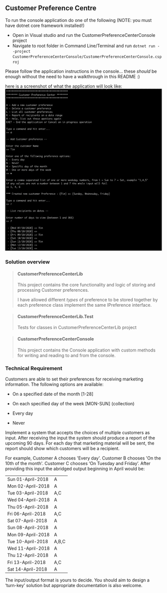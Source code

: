Customer Preference Centre
-

To run the console application do one of the following (NOTE: you must have dotnet core framework installed!)
- Open in Visual studio and run the CustomerPreferenceCenterConsole project
- Navigate to root folder in Command Line/Terminal and run `dotnet run --project CustomerPreferenceCenterConsole/CustomerPreferenceCenterConsole.csproj`

Please follow the application instructions in the console... these _should_ be enough without the need to have a walkthrough in this README :)

here is a screenshot of what the application will look like:
<img src="/CustomerPreferenceCenter_Screenshot.png" alt="Screenshot"/>

### Solution overview
> #### CustomerPreferenceCenterLib
> This project contains the core functionality and logic of storing and processing Customer preferences.
> 
> I have allowed different _types_ of preference to be stored together by each preference class implement the same IPreference interface.

> #### CustomerPreferenceCenterLib.Test
> Tests for classes in CustomerPreferenceCenterLib project 

> ####  CustomerPreferenceCenterConsole
> This project contains the Console application with custom methods for writing and reading to and from the console.

### Technical Requirement

Customers are able to set their preferences for receiving marketing information. The following options are available:

- On a specified date of the month [1-28]

- On each specified day of the week [MON-SUN] (collection)

- Every day

- Never

  

Implement a system that accepts the choices of multiple customers as input. After receiving the input the system should produce a report of the upcoming 90 days. For each day that marketing material will be sent, the report should show which customers will be a recipient.

  

For example, Customer A chooses 'Every day'. Customer B chooses 'On the 10th of the month'. Customer C chooses ‘On Tuesday and Friday’. After providing this input the abridged output beginning in April would be:

|||
-|:-
|Sun 01-April-2018|A
|Mon 02-April-2018|A
|Tue 03-April-2018|A,C
|Wed 04-April-2018|A
|Thu 05-April-2018|A
|Fri 06-April-2018|A,C
|Sat 07-April-2018|A
|Sun 08-April-2018|A
|Mon 09-April-2018|A
|Tue 10-April-2018|A,B,C
|Wed 11-April-2018|A
|Thu 12-April-2018|A
|Fri 13-April-2018|A,C
|Sat 14-April-2018|A

The input/output format is yours to decide. You should aim to design a ‘turn-key’ solution but appropriate documentation is also welcome.